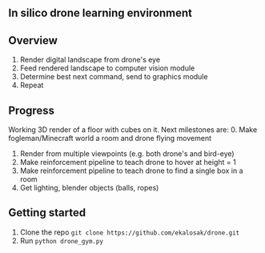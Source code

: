 In silico drone learning environment
-

## Overview
1. Render digital landscape from drone's eye
2. Feed rendered landscape to computer vision module
3. Determine best next command, send to graphics module
4. Repeat

## Progress
Working 3D render of a floor with cubes on it.
Next milestones are:
0. Make fogleman/Minecraft world a room and drone flying movement
1. Render from multiple viewpoints (e.g. both drone's and bird-eye)
2. Make reinforcement pipeline to teach drone to hover at height = 1
3. Make reinforcement pipeline to teach drone to find a single box in a room
4. Get lighting, blender objects (balls, ropes)

## Getting started
1. Clone the repo `git clone https://github.com/ekalosak/drone.git`
2. Run `python drone_gym.py`
